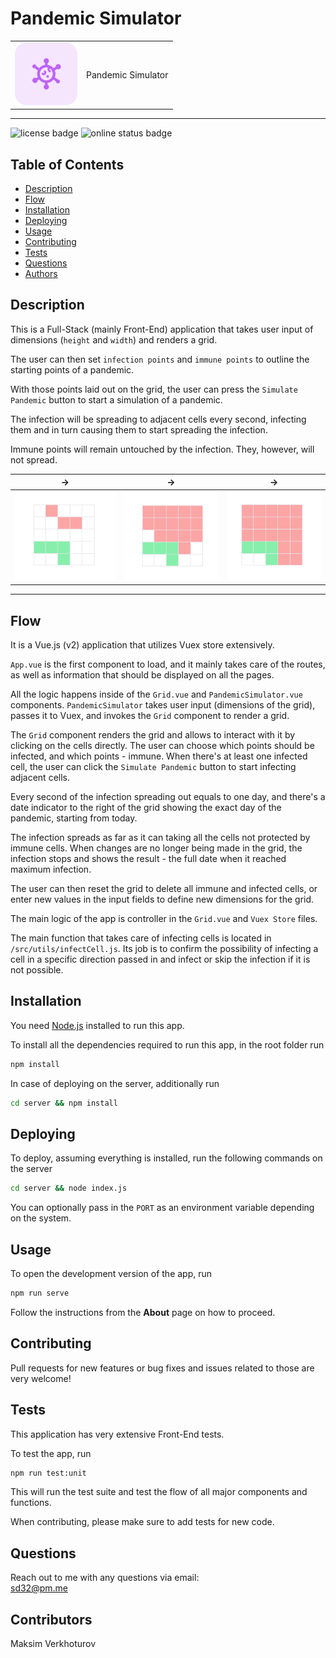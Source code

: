 # Pandemic Simulator

|                                                                      |                    |
| -------------------------------------------------------------------- | ------------------ |
| <img src="./assets/virus.svg" width="100px" alt="grid screenshot" /> | Pandemic Simulator |

---

![license badge](https://img.shields.io/github/license/mi544/coding-exercise?style=for-the-badge)
![online status badge](https://img.shields.io/website?down_color=lightgrey&style=for-the-badge&url=http%3A%2F%2Fec2-3-19-242-208.us-east-2.compute.amazonaws.com%2F)

## Table of Contents

- [Description](#Description)
- [Flow](#Flow)
- [Installation](#Installation)
- [Deploying](#Deploying)
- [Usage](#Usage)
- [Contributing](#Contributing)
- [Tests](#Tests)
- [Questions](#Questions)
- [Authors](#Authors)

## Description

This is a Full-Stack (mainly Front-End) application that takes user input of dimensions (`height` and `width`) and renders a grid.

The user can then set `infection points` and `immune points` to outline the starting points of a pandemic.

With those points laid out on the grid, the user can press the `Simulate Pandemic` button to start a simulation of a pandemic.

The infection will be spreading to adjacent cells every second, infecting them and in turn causing them to start spreading the infection.

Immune points will remain untouched by the infection. They, however, will not spread.

| ->                                     | ->                                     | ->                                     |
| -------------------------------------- | -------------------------------------- | -------------------------------------- |
| ![grid screenshot](./assets/grid1.png) | ![grid screenshot](./assets/grid2.png) | ![grid screenshot](./assets/grid3.png) |

---

## Flow

It is a Vue.js (v2) application that utilizes Vuex store extensively.

`App.vue` is the first component to load, and it mainly takes care of the routes, as well as information that should be displayed on all the pages.

All the logic happens inside of the `Grid.vue` and `PandemicSimulator.vue` components. `PandemicSimulator` takes user input (dimensions of the grid), passes it to Vuex, and invokes the `Grid` component to render a grid.

The `Grid` component renders the grid and allows to interact with it by clicking on the cells directly.
The user can choose which points should be infected, and which points - immune.
When there's at least one infected cell, the user can click the `Simulate Pandemic` button to start infecting adjacent cells.

Every second of the infection spreading out equals to one day, and there's a date indicator to the right of the grid showing the exact day of the pandemic, starting from today.

The infection spreads as far as it can taking all the cells not protected by immune cells. When changes are no longer being made in the grid, the infection stops and shows the result - the full date when it reached maximum infection.

The user can then reset the grid to delete all immune and infected cells, or enter new values in the input fields to define new dimensions for the grid.

The main logic of the app is controller in the `Grid.vue` and `Vuex Store` files.

The main function that takes care of infecting cells is located in `/src/utils/infectCell.js`.
Its job is to confirm the possibility of infecting a cell in a specific direction passed in and infect or skip the infection if it is not possible.

## Installation

You need [Node.js](https://nodejs.org/en/) installed to run this app.

To install all the dependencies required to run this app, in the root folder run

```bash
npm install
```

In case of deploying on the server, additionally run

```bash
cd server && npm install
```

## Deploying

To deploy, assuming everything is installed, run the following commands on the server

```bash
cd server && node index.js
```

You can optionally pass in the `PORT` as an environment variable depending on the system.

## Usage

To open the development version of the app, run

```bash
npm run serve
```

Follow the instructions from the **About** page on how to proceed.

## Contributing

Pull requests for new features or bug fixes and issues related to those are very welcome!

## Tests

This application has very extensive Front-End tests.

To test the app, run

```bash
npm run test:unit
```

This will run the test suite and test the flow of all major components and functions.

When contributing, please make sure to add tests for new code.

## Questions

Reach out to me with any questions via email:  
sd32@pm.me

## Contributors

Maksim Verkhoturov

